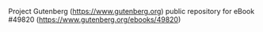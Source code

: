 Project Gutenberg (https://www.gutenberg.org) public repository for eBook #49820 (https://www.gutenberg.org/ebooks/49820)

